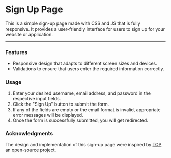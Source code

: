 <h1>Sign Up Page</h1>
This is a simple sign-up page made with CSS and JS that is fully responsive. It provides a user-friendly interface for users to sign up for your website or application.
<hr>
<h3>Features</h3>
<ul>
    <li>Responsive design that adapts to different screen sizes and devices.</li>
    <li>Validations to ensure that users enter the required information correctly.</li>
</ul>

<h3>Usage</h3>
<ol>
    <li>Enter your desired username, email address, and password in the respective input fields.</li>
    <li>Click the "Sign Up" button to submit the form.</li>
    <li>If any of the fields are empty or the email format is invalid, appropriate error messages will be displayed.</li>
    <li>Once the form is successfully submitted, you will get redirected.</li>
</ol>

<h3>Acknowledgments</h3>
The design and implementation of this sign-up page were inspired by <a href="theodinproject.com">TOP</a> an open-source project.
